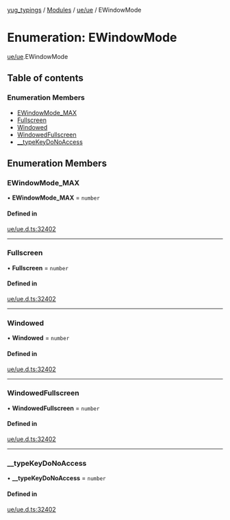 [yug_typings](../README.md) / [Modules](../modules.md) / [ue/ue](../modules/ue_ue.md) / EWindowMode

# Enumeration: EWindowMode

[ue/ue](../modules/ue_ue.md).EWindowMode

## Table of contents

### Enumeration Members

- [EWindowMode\_MAX](ue_ue.EWindowMode.md#ewindowmode_max)
- [Fullscreen](ue_ue.EWindowMode.md#fullscreen)
- [Windowed](ue_ue.EWindowMode.md#windowed)
- [WindowedFullscreen](ue_ue.EWindowMode.md#windowedfullscreen)
- [\_\_typeKeyDoNoAccess](ue_ue.EWindowMode.md#__typekeydonoaccess)

## Enumeration Members

### EWindowMode\_MAX

• **EWindowMode\_MAX** = `number`

#### Defined in

[ue/ue.d.ts:32402](https://github.com/YugMetaverse/yug_typings/blob/b7d9b19/ue/ue.d.ts#L32402)

___

### Fullscreen

• **Fullscreen** = `number`

#### Defined in

[ue/ue.d.ts:32402](https://github.com/YugMetaverse/yug_typings/blob/b7d9b19/ue/ue.d.ts#L32402)

___

### Windowed

• **Windowed** = `number`

#### Defined in

[ue/ue.d.ts:32402](https://github.com/YugMetaverse/yug_typings/blob/b7d9b19/ue/ue.d.ts#L32402)

___

### WindowedFullscreen

• **WindowedFullscreen** = `number`

#### Defined in

[ue/ue.d.ts:32402](https://github.com/YugMetaverse/yug_typings/blob/b7d9b19/ue/ue.d.ts#L32402)

___

### \_\_typeKeyDoNoAccess

• **\_\_typeKeyDoNoAccess** = `number`

#### Defined in

[ue/ue.d.ts:32402](https://github.com/YugMetaverse/yug_typings/blob/b7d9b19/ue/ue.d.ts#L32402)
